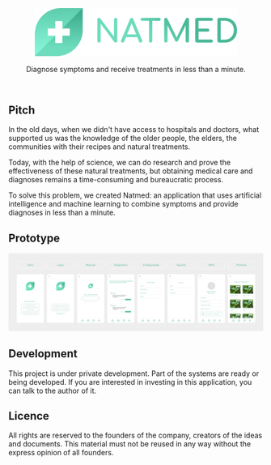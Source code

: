 <br><br>

<p align="center">
  <img src="doc/logo-without-background.png" width="400px">
</p>

<p align="center">
  Diagnose symptoms and receive treatments in less than a minute.
</p>

<br>

## Pitch

In the old days, when we didn't have access to hospitals and doctors, what supported us was the knowledge of the older people, the elders, the communities with their recipes and natural treatments.

Today, with the help of science, we can do research and prove the effectiveness of these natural treatments, but obtaining medical care and diagnoses remains a time-consuming and bureaucratic process.

To solve this problem, we created Natmed: an application that uses artificial intelligence and machine learning to combine symptoms and provide diagnoses in less than a minute.

## Prototype

<p align="center">
  <img src="doc/prototype.png">
</p>

## Development
This project is under private development. Part of the systems are ready or being developed. If you are interested in investing in this application, you can talk to the author of it.

## Licence

All rights are reserved to the founders of the company, creators of the ideas and documents. This material must not be reused in any way without the express opinion of all founders.
